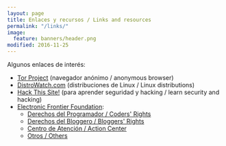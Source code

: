 ```yaml
---
layout: page
title: Enlaces y recursos / Links and resources
permalink: "/links/"
image:
  feature: banners/header.png
modified: 2016-11-25
---
```


Algunos enlaces de interés:

* [Tor Project](https://www.torproject.org/) (navegador anónimo / anonymous browser)
* [DistroWatch.com](http://distrowatch.com) (distribuciones de Linux / Linux distributions)
* [Hack This Site!](https://hackthissite.org) (para aprender seguridad y hacking / learn security and hacking)
* [Electronic Frontier Foundation](https://eff.org):
  * [Derechos del Programador / Coders' Rights](https://www.eff.org/issues/coders)
  * [Derechos del Bloggero / Bloggers' Rights](https://www.eff.org/bloggers)
  * [Centro de Atención / Action Center](https://act.eff.org/)
  * [Otros / Others](https://www.eff.org/issues)
